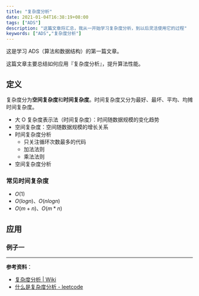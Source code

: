 ```yaml
---
title: "复杂度分析"
date: 2021-01-04T16:38:19+08:00
tags: ["ADS"]
description: "这篇文章将汇总，我从一开始学习复杂度分析，到以后灵活使用它的过程"
keywords: ["ADS","复杂度分析"]
---
```


这是学习 ADS（算法和数据结构）的第一篇文章。

这篇文章主要总结如何应用『复杂度分析』，提升算法性能。

## 定义

复杂度分为**空间复杂度**和**时间复杂度**。时间复杂度又分为最好、最坏、平均、均摊时间复杂度。

- 大 O 复杂度表示法（时间复杂度）：时间随数据规模的变化趋势
- 空间复杂度：空间随数据规模的增长关系
- 时间复杂度分析
  - 只关注循环次数最多的代码
  - 加法法则
  - 乘法法则
- 空间复杂度分析

### 常见时间复杂度

- $O(1)$
- $O(logn)$、$O(nlogn)$
- $O(m+n)$、$O(m*n)$

## 应用

### 例子一

---

**参考资料**：

- [复杂度分析 | Wiki](https://wiki.yidajiabei.xyz/ads/getting-started.html#%E5%A4%8D%E6%9D%82%E5%BA%A6%E5%88%86%E6%9E%90)
- [什么是复杂度分析 - leetcode](https://leetcode-cn.com/circle/article/GCJe6w/)
